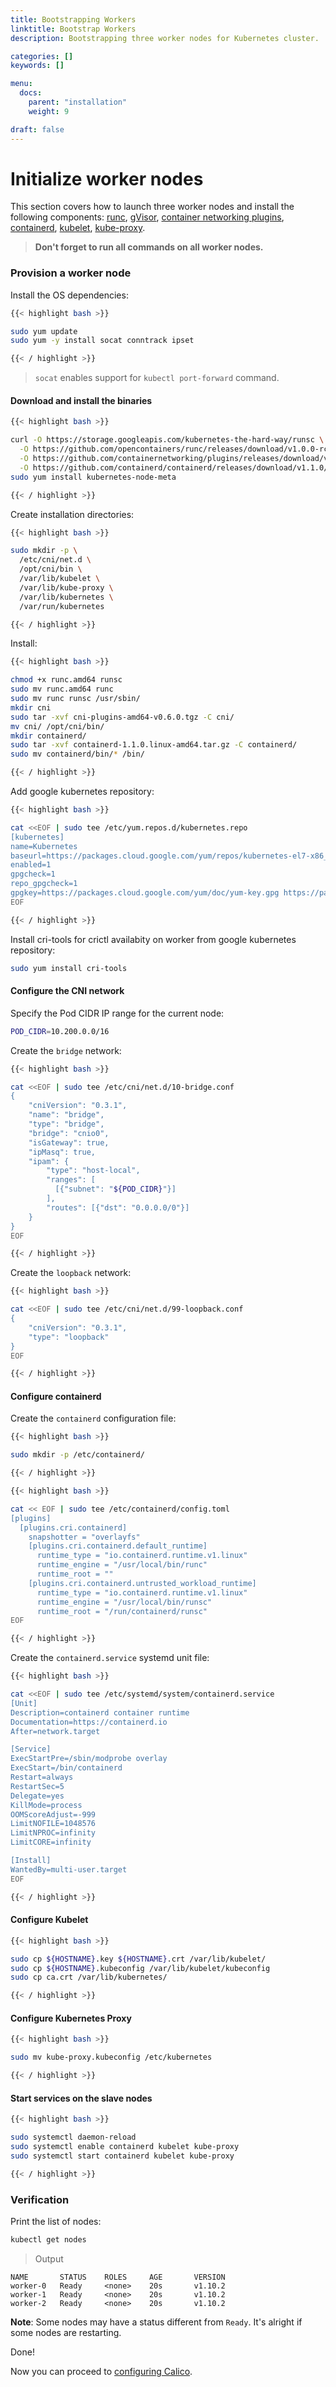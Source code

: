 ```yaml
---
title: Bootstrapping Workers
linktitle: Bootstrap Workers
description: Bootstrapping three worker nodes for Kubernetes cluster.

categories: []
keywords: []

menu:
  docs:
    parent: "installation"
    weight: 9

draft: false
---
```


# Initialize worker nodes

This section covers how to launch three worker nodes and install the following components: [runc](https://github.com/opencontainers/runc), [gVisor](https://github.com/google/gvisor), [container networking plugins](https://github.com/containernetworking/cni), [containerd](https://github.com/containerd/containerd), [kubelet](https://kubernetes.io/docs/admin/kubelet), [kube-proxy](https://kubernetes.io/docs/concepts/cluster-administration/proxies).

> **Don't forget to run all commands on all worker nodes.**

### Provision a worker node

Install the OS dependencies:

```bash
{{< highlight bash >}}

sudo yum update
sudo yum -y install socat conntrack ipset

{{< / highlight >}}
```

> `socat` enables support for `kubectl port-forward` command.

#### Download and install the binaries

```bash
{{< highlight bash >}}

curl -O https://storage.googleapis.com/kubernetes-the-hard-way/runsc \
  -O https://github.com/opencontainers/runc/releases/download/v1.0.0-rc5/runc.amd64 \
  -O https://github.com/containernetworking/plugins/releases/download/v0.6.0/cni-plugins-amd64-v0.6.0.tgz \
  -O https://github.com/containerd/containerd/releases/download/v1.1.0/containerd-1.1.0.linux-amd64.tar.gz
sudo yum install kubernetes-node-meta

{{< / highlight >}}
```

Create installation directories:

```bash
{{< highlight bash >}}

sudo mkdir -p \
  /etc/cni/net.d \
  /opt/cni/bin \
  /var/lib/kubelet \
  /var/lib/kube-proxy \
  /var/lib/kubernetes \
  /var/run/kubernetes

{{< / highlight >}}
```

Install:

```bash
{{< highlight bash >}}

chmod +x runc.amd64 runsc
sudo mv runc.amd64 runc
sudo mv runc runsc /usr/sbin/
mkdir cni  
sudo tar -xvf cni-plugins-amd64-v0.6.0.tgz -C cni/
mv cni/ /opt/cni/bin/
mkdir containerd/
sudo tar -xvf containerd-1.1.0.linux-amd64.tar.gz -C containerd/
sudo mv containerd/bin/* /bin/

{{< / highlight >}}
```

Add google kubernetes repository:
```bash
{{< highlight bash >}}

cat <<EOF | sudo tee /etc/yum.repos.d/kubernetes.repo
[kubernetes]
name=Kubernetes
baseurl=https://packages.cloud.google.com/yum/repos/kubernetes-el7-x86_64
enabled=1
gpgcheck=1
repo_gpgcheck=1
gpgkey=https://packages.cloud.google.com/yum/doc/yum-key.gpg https://packages.cloud.google.com/yum/doc/rpm-package-key.gpg
EOF

{{< / highlight >}}
```

Install cri-tools for crictl availabity on worker from google kubernetes repository:
```bash
sudo yum install cri-tools
```

#### Configure the CNI network

Specify the Pod CIDR IP range for the current node:

<!-- (TODO): How do we specify POD_CIDR -->

```bash
POD_CIDR=10.200.0.0/16
```

Create the `bridge` network:

```bash
{{< highlight bash >}}

cat <<EOF | sudo tee /etc/cni/net.d/10-bridge.conf
{
    "cniVersion": "0.3.1",
    "name": "bridge",
    "type": "bridge",
    "bridge": "cnio0",
    "isGateway": true,
    "ipMasq": true,
    "ipam": {
        "type": "host-local",
        "ranges": [
          [{"subnet": "${POD_CIDR}"}]
        ],
        "routes": [{"dst": "0.0.0.0/0"}]
    }
}
EOF

{{< / highlight >}}
```

Create the `loopback` network:

```bash
{{< highlight bash >}}

cat <<EOF | sudo tee /etc/cni/net.d/99-loopback.conf
{
    "cniVersion": "0.3.1",
    "type": "loopback"
}
EOF

{{< / highlight >}}
```

#### Configure containerd

Create the `containerd` configuration file:

```bash
{{< highlight bash >}}

sudo mkdir -p /etc/containerd/

{{< / highlight >}}
```

```bash
{{< highlight bash >}}

cat << EOF | sudo tee /etc/containerd/config.toml
[plugins]
  [plugins.cri.containerd]
    snapshotter = "overlayfs"
    [plugins.cri.containerd.default_runtime]
      runtime_type = "io.containerd.runtime.v1.linux"
      runtime_engine = "/usr/local/bin/runc"
      runtime_root = ""
    [plugins.cri.containerd.untrusted_workload_runtime]
      runtime_type = "io.containerd.runtime.v1.linux"
      runtime_engine = "/usr/local/bin/runsc"
      runtime_root = "/run/containerd/runsc"
EOF

{{< / highlight >}}
```

Create the `containerd.service` systemd unit file:

```bash
{{< highlight bash >}}

cat <<EOF | sudo tee /etc/systemd/system/containerd.service
[Unit]
Description=containerd container runtime
Documentation=https://containerd.io
After=network.target

[Service]
ExecStartPre=/sbin/modprobe overlay
ExecStart=/bin/containerd
Restart=always
RestartSec=5
Delegate=yes
KillMode=process
OOMScoreAdjust=-999
LimitNOFILE=1048576
LimitNPROC=infinity
LimitCORE=infinity

[Install]
WantedBy=multi-user.target
EOF

{{< / highlight >}}
```

#### Configure Kubelet

```bash
{{< highlight bash >}}

sudo cp ${HOSTNAME}.key ${HOSTNAME}.crt /var/lib/kubelet/
sudo cp ${HOSTNAME}.kubeconfig /var/lib/kubelet/kubeconfig
sudo cp ca.crt /var/lib/kubernetes/

{{< / highlight >}}
```

#### Configure Kubernetes Proxy

```bash
{{< highlight bash >}}

sudo mv kube-proxy.kubeconfig /etc/kubernetes

{{< / highlight >}}
```

#### Start services on the slave nodes

```bash
{{< highlight bash >}}

sudo systemctl daemon-reload
sudo systemctl enable containerd kubelet kube-proxy
sudo systemctl start containerd kubelet kube-proxy

{{< / highlight >}}
```

### Verification


Print the list of nodes:

```bash
kubectl get nodes
```

> Output

```
NAME       STATUS    ROLES     AGE       VERSION
worker-0   Ready     <none>    20s       v1.10.2
worker-1   Ready     <none>    20s       v1.10.2
worker-2   Ready     <none>    20s       v1.10.2
```

**Note**: Some nodes may have a status different from `Ready`. It's alright if some nodes are restarting.

Done!

Now you can proceed to [configuring Calico](/kubernetes/installation/8calico).
